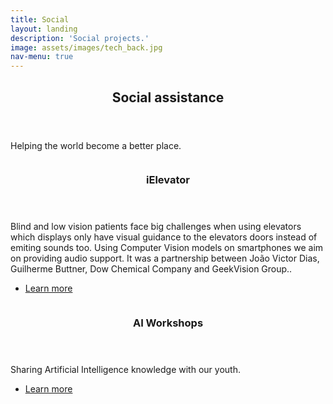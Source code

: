 ```yaml
---
title: Social
layout: landing
description: 'Social projects.'
image: assets/images/tech_back.jpg
nav-menu: true
---
```


<!-- Main -->
<div id="main">

<!-- One -->
<section id="one">
	<div class="inner">
		<header class="major">
			<h2>Social assistance</h2>
		</header>
		<p>Helping the world become a better place.</p>
	</div>
</section>


<!-- Two -->
<section id="two" class="spotlights">
	<section>
		<a href="landing.html" class="image">
			<img src="assets/images/pic10.jpg" alt="" data-position="center center" />
		</a>
		<div class="content">
			<div class="inner">
				<header class="major">
					<h3>iElevator</h3>
				</header>
				<p>Blind and low vision patients face big challenges when using elevators which displays only have visual guidance to the elevators doors instead of emiting sounds too. Using Computer Vision models on smartphones we aim on providing audio support. It was a partnership between João Victor Dias, Guilherme Buttner, Dow Chemical Company and GeekVision Group..</p>
				<ul class="actions">
					<li><a href="social.html" class="button">Learn more</a></li>
				</ul>
			</div>
		</div>
	</section>
	<section>
		<a href="social.html" class="image">
			<img src="assets/images/pic10.jpg" alt="" data-position="top center" />
		</a>
		<div class="content">
			<div class="inner">
				<header class="major">
					<h3>AI Workshops</h3>
				</header>
				<p>Sharing Artificial Intelligence knowledge with our youth.</p>
				<ul class="actions">
					<li><a href="social.html" class="button">Learn more</a></li>
				</ul>
			</div>
		</div>
	</section>
</section>
</div>
